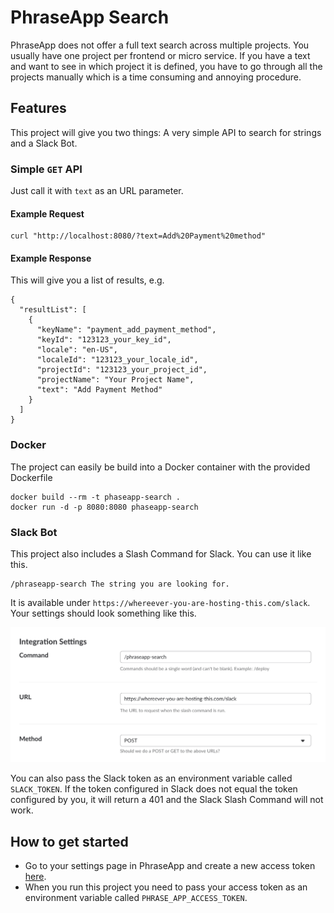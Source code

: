 # PhraseApp Search

PhraseApp does not offer a full text search across multiple projects. You usually have one project per frontend or micro service. If you have a text and want to see in which project it is defined, you have to go through all the projects manually which is a time consuming and annoying procedure.

## Features

This project will give you two things: A very simple API to search for strings and a Slack Bot.

### Simple `GET` API

Just call it with `text` as an URL parameter.

#### Example Request

```
curl "http://localhost:8080/?text=Add%20Payment%20method"
```

#### Example Response

This will give you a list of results, e.g.

```
{
  "resultList": [
    {
      "keyName": "payment_add_payment_method",
      "keyId": "123123_your_key_id",
      "locale": "en-US",
      "localeId": "123123_your_locale_id",
      "projectId": "123123_your_project_id",
      "projectName": "Your Project Name",
      "text": "Add Payment Method"
    }
  ]
}
```

### Docker

The project can easily be build into a Docker container with the provided Dockerfile

```
docker build --rm -t phaseapp-search .
docker run -d -p 8080:8080 phaseapp-search
```

### Slack Bot

This project also includes a Slash Command for Slack. You can use it like this.

```
/phraseapp-search The string you are looking for.
```

It is available under `https://whereever-you-are-hosting-this.com/slack`. Your settings should look something like this.

![](./slash-command-settings.png)

You can also pass the Slack token as an environment variable called `SLACK_TOKEN`. If the token configured in Slack does not equal the token configured by you, it will return a 401 and the Slack Slash Command will not work.

## How to get started

* Go to your settings page in PhraseApp and create a new access token [here](https://phraseapp.com/settings/oauth_access_tokens).
* When you run this project you need to pass your access token as an environment variable called `PHRASE_APP_ACCESS_TOKEN`.

